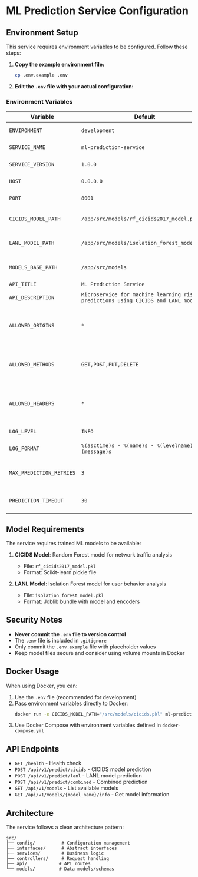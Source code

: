 # ML Prediction Service Configuration

## Environment Setup

This service requires environment variables to be configured. Follow these steps:

1. **Copy the example environment file:**
   ```bash
   cp .env.example .env
   ```

2. **Edit the `.env` file with your actual configuration:**

### Environment Variables

| Variable | Default | Description |
|----------|---------|-------------|
| `ENVIRONMENT` | `development` | Application environment |
| `SERVICE_NAME` | `ml-prediction-service` | Service name |
| `SERVICE_VERSION` | `1.0.0` | Service version |
| `HOST` | `0.0.0.0` | Host to bind the service |
| `PORT` | `8001` | Port to run the service |
| `CICIDS_MODEL_PATH` | `/app/src/models/rf_cicids2017_model.pkl` | Path to CICIDS model file |
| `LANL_MODEL_PATH` | `/app/src/models/isolation_forest_model.pkl` | Path to LANL model file |
| `MODELS_BASE_PATH` | `/app/src/models` | Base path for model files |
| `API_TITLE` | `ML Prediction Service` | FastAPI title |
| `API_DESCRIPTION` | `Microservice for machine learning risk predictions using CICIDS and LANL models` | FastAPI description |
| `ALLOWED_ORIGINS` | `*` | CORS allowed origins (comma-separated) |
| `ALLOWED_METHODS` | `GET,POST,PUT,DELETE` | CORS allowed methods (comma-separated) |
| `ALLOWED_HEADERS` | `*` | CORS allowed headers (comma-separated) |
| `LOG_LEVEL` | `INFO` | Logging level |
| `LOG_FORMAT` | `%(asctime)s - %(name)s - %(levelname)s - %(message)s` | Logging format |
| `MAX_PREDICTION_RETRIES` | `3` | Maximum prediction retry attempts |
| `PREDICTION_TIMEOUT` | `30` | Prediction timeout (seconds) |

## Model Requirements

The service requires trained ML models to be available:

1. **CICIDS Model**: Random Forest model for network traffic analysis
   - File: `rf_cicids2017_model.pkl`
   - Format: Scikit-learn pickle file

2. **LANL Model**: Isolation Forest model for user behavior analysis
   - File: `isolation_forest_model.pkl`
   - Format: Joblib bundle with model and encoders

## Security Notes

- **Never commit the `.env` file to version control**
- The `.env` file is included in `.gitignore`
- Only commit the `.env.example` file with placeholder values
- Keep model files secure and consider using volume mounts in Docker

## Docker Usage

When using Docker, you can:

1. Use the `.env` file (recommended for development)
2. Pass environment variables directly to Docker:
   ```bash
   docker run -e CICIDS_MODEL_PATH="/src/models/cicids.pkl" ml-prediction-service
   ```
3. Use Docker Compose with environment variables defined in `docker-compose.yml`

## API Endpoints

- `GET /health` - Health check
- `POST /api/v1/predict/cicids` - CICIDS model prediction
- `POST /api/v1/predict/lanl` - LANL model prediction
- `POST /api/v1/predict/combined` - Combined prediction
- `GET /api/v1/models` - List available models
- `GET /api/v1/models/{model_name}/info` - Get model information

## Architecture

The service follows a clean architecture pattern:

```
src/
├── config/          # Configuration management
├── interfaces/      # Abstract interfaces
├── services/        # Business logic
├── controllers/     # Request handling
├── api/            # API routes
└── models/         # Data models/schemas
```
